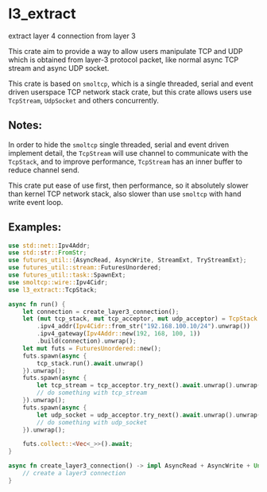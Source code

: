 # l3_extract

extract layer 4 connection from layer 3

This crate aim to provide a way to allow users manipulate TCP and UDP which is obtained from
layer-3 protocol packet, like normal async TCP stream and async UDP socket.

This crate is based on `smoltcp`, which is a single threaded, serial and event driven
userspace TCP network stack crate, but this crate allows users use `TcpStream`,
`UdpSocket` and others concurrently.

## Notes:

In order to hide the `smoltcp` single threaded, serial and event driven implement detail, the
`TcpStream` will use channel to communicate with the `TcpStack`, and to improve
performance, `TcpStream` has an inner buffer to reduce channel send.

This crate put ease of use first, then performance, so it absolutely slower than kernel TCP
network stack, also slower than use `smoltcp` with hand write event loop.

## Examples:

```rust
use std::net::Ipv4Addr;
use std::str::FromStr;
use futures_util::{AsyncRead, AsyncWrite, StreamExt, TryStreamExt};
use futures_util::stream::FuturesUnordered;
use futures_util::task::SpawnExt;
use smoltcp::wire::Ipv4Cidr;
use l3_extract::TcpStack;

async fn run() {
    let connection = create_layer3_connection();
    let (mut tcp_stack, mut tcp_acceptor, mut udp_acceptor) = TcpStack::builder()
        .ipv4_addr(Ipv4Cidr::from_str("192.168.100.10/24").unwrap())
        .ipv4_gateway(Ipv4Addr::new(192, 168, 100, 1))
        .build(connection).unwrap();
    let mut futs = FuturesUnordered::new();
    futs.spawn(async {
        tcp_stack.run().await.unwrap()
    }).unwrap();
    futs.spawn(async {
        let tcp_stream = tcp_acceptor.try_next().await.unwrap().unwrap();
        // do something with tcp_stream
    }).unwrap();
    futs.spawn(async {
        let udp_socket = udp_acceptor.try_next().await.unwrap().unwrap();
        // do something with udp_socket
    }).unwrap();

    futs.collect::<Vec<_>>().await;
}

async fn create_layer3_connection() -> impl AsyncRead + AsyncWrite + Unpin {
    // create a layer3 connection
}
```
